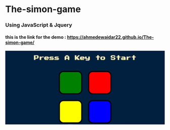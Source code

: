# The-simon-game
### Using JavaScript & Jquery
#### this is the link for the demo : https://ahmedewaidar22.github.io/The-simon-game/
![The-Simon-Game](https://github.com/ahmedewaidar22/The-simon-game/blob/main/the%20simon%20game.PNG)
